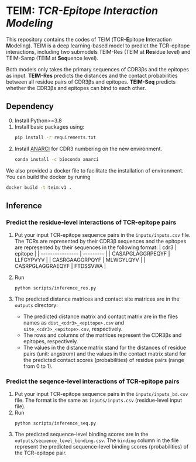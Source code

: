 # TEIM: *TCR-Epitope Interaction Modeling*
This repository contains the codes of TEIM (**T**CR-**E**pitope **I**nteraction **M**odeling). TEIM is a deep learning-based model to predict the TCR-epitope interactions, including two submodels TEIM-Res (TEIM at **Res**idue level) and TEIM-Samp (TEIM at **Seq**uence level). 

Both models only takes the primary sequences of CDR3βs and the epitopes as input. **TEIM-Res** predicts the distances and the contact probabilities between all residue pairs of CDR3βs and epitopes. **TEIM-Seq** predicts whether the CDR3βs and epitopes can bind to each other.

## Dependency
0. Install Python>=3.8
1. Install basic packages using:
    ```bash
    pip install -r requirements.txt
    ```
2. Install [ANARCI](https://anaconda.org/bioconda/anarci) for CDR3 numbering on the new environment.
    ```bash
    conda install -c bioconda anarci
    ```
We also provided a docker file to facilitate the installation of environment. You can build the docker by runing
```bash
docker build -t teim:v1 .
```

## Inference
### Predict the residue-level interactions of TCR-epitope pairs
1. Put your input TCR-epitope sequence pairs in the `inputs/inputs.csv` file. The TCRs are represented by their CDR3β sequences and the epitopes are represented by their sequences in the following format:
    | cdr3             | epitope   |
    | ---------------- | --------- |
    | CASAPGLAGGRPEQYF | LLFGYPVYV |
    | CASRGAAGGRPQYF   | MLWGYLQYV |
    | CASRPGLAGGRAEQYF | FTDSSVWA  |

2. Run 
    ```
    python scripts/inference_res.py
    ```
3. The predicted distance matrices and contact site matrices are in the `outputs` directory: 
    - The predicted distance matrix and contact matrix are in the files names as `dist_<cdr3>_<epitope>.csv` and `site_<cdr3>_<epitope>.csv`, respectively. 
    - The rows and columns of the matrices represent the CDR3βs and epitopes, respectively.
    - The values in the distance matrix stand for the distances of residue pairs (unit: angstrom) and the values in the contact matrix stand for the predicted contact scores (probabilities) of residue pairs (range from 0 to 1). 


### Predict the seqence-level interactions of TCR-epitope pairs
1. Put your input TCR-epitope sequence pairs in the `inputs/inputs_bd.csv` file. The format is the same as `inputs/inputs.csv` (residue-level input file).
2. Run 
    ```
    python scripts/inference_seq.py
    ```
3. The predicted sequence-level binding scores are in the `outputs/sequence_level_binding.csv`. The `binding` column in the file represent the predicted sequence-level binding scores (probabilities) of the TCR-epitope pair.



